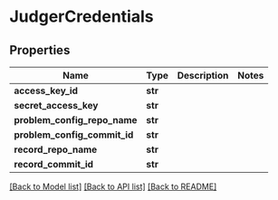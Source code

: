 # JudgerCredentials

## Properties
Name | Type | Description | Notes
------------ | ------------- | ------------- | -------------
**access_key_id** | **str** |  | 
**secret_access_key** | **str** |  | 
**problem_config_repo_name** | **str** |  | 
**problem_config_commit_id** | **str** |  | 
**record_repo_name** | **str** |  | 
**record_commit_id** | **str** |  | 

[[Back to Model list]](../README.md#documentation-for-models) [[Back to API list]](../README.md#documentation-for-api-endpoints) [[Back to README]](../README.md)

